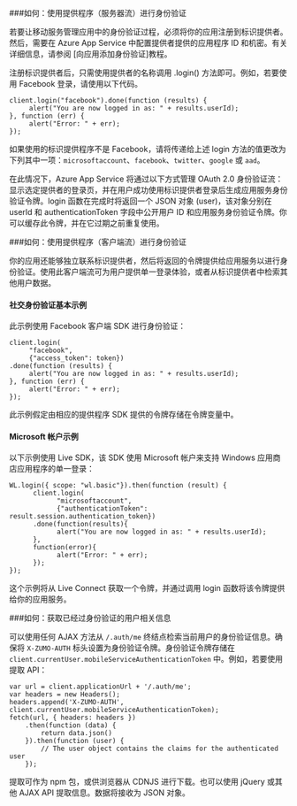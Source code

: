 ###<a name="server-auth"></a>如何：使用提供程序（服务器流）进行身份验证

若要让移动服务管理应用中的身份验证过程，必须将你的应用注册到标识提供者。然后，需要在 Azure App Service 中配置提供者提供的应用程序 ID 和机密。有关详细信息，请参阅 [向应用添加身份验证]教程。

注册标识提供者后，只需使用提供者的名称调用 .login() 方法即可。例如，若要使用 Facebook 登录，请使用以下代码。

```
client.login("facebook").done(function (results) {
     alert("You are now logged in as: " + results.userId);
}, function (err) {
     alert("Error: " + err);
});
```

如果使用的标识提供程序不是 Facebook，请将传递给上述 login 方法的值更改为下列其中一项：`microsoftaccount`、`facebook`、`twitter`、`google` 或 `aad`。

在此情况下，Azure App Service 将通过以下方式管理 OAuth 2.0 身份验证流：显示选定提供者的登录页，并在用户成功使用标识提供者登录后生成应用服务身份验证令牌。login 函数在完成时将返回一个 JSON 对象 (user)，该对象分别在 userId 和 authenticationToken 字段中公开用户 ID 和应用服务身份验证令牌。你可以缓存此令牌，并在它过期之前重复使用。

###<a name="client-auth"></a>如何：使用提供程序（客户端流）进行身份验证

你的应用还能够独立联系标识提供者，然后将返回的令牌提供给应用服务以进行身份验证。使用此客户端流可为用户提供单一登录体验，或者从标识提供者中检索其他用户数据。

#### 社交身份验证基本示例

此示例使用 Facebook 客户端 SDK 进行身份验证：

```
client.login(
     "facebook",
     {"access_token": token})
.done(function (results) {
     alert("You are now logged in as: " + results.userId);
}, function (err) {
     alert("Error: " + err);
});
```
此示例假定由相应的提供程序 SDK 提供的令牌存储在令牌变量中。

#### Microsoft 帐户示例

以下示例使用 Live SDK，该 SDK 使用 Microsoft 帐户来支持 Windows 应用商店应用程序的单一登录：

```
WL.login({ scope: "wl.basic"}).then(function (result) {
      client.login(
            "microsoftaccount",
            {"authenticationToken": result.session.authentication_token})
      .done(function(results){
            alert("You are now logged in as: " + results.userId);
      },
      function(error){
            alert("Error: " + err);
      });
});
```

这个示例将从 Live Connect 获取一个令牌，并通过调用 login 函数将该令牌提供给你的应用服务。

###<a name="auth-getinfo"></a>如何：获取已经过身份验证的用户相关信息

可以使用任何 AJAX 方法从 `/.auth/me` 终结点检索当前用户的身份验证信息。确保将 `X-ZUMO-AUTH` 标头设置为身份验证令牌。身份验证令牌存储在 `client.currentUser.mobileServiceAuthenticationToken` 中。例如，若要使用提取 API：

```
var url = client.applicationUrl + '/.auth/me';
var headers = new Headers();
headers.append('X-ZUMO-AUTH', client.currentUser.mobileServiceAuthenticationToken);
fetch(url, { headers: headers })
    .then(function (data) {
        return data.json()
    }).then(function (user) {
        // The user object contains the claims for the authenticated user
    });
```

提取可作为 npm 包，或供浏览器从 CDNJS 进行下载。也可以使用 jQuery 或其他 AJAX API 提取信息。数据将接收为 JSON 对象。

<!---HONumber=Mooncake_0919_2016-->